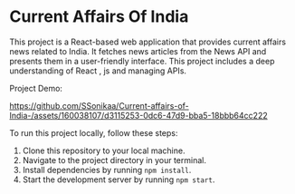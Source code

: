 # Current Affairs Of India
This project is a React-based web application that provides current affairs news related to India. It fetches news articles from the News API and presents them in a user-friendly interface.
This project includes a deep understanding of React , js and managing APIs.

 Project Demo:

https://github.com/SSonikaa/Current-affairs-of-India-/assets/160038107/d3115253-0dc6-47d9-bba5-18bbb64cc222




To run this project locally, follow these steps:
1. Clone this repository to your local machine.
2. Navigate to the project directory in your terminal.
3. Install dependencies by running `npm install`.
4. Start the development server by running `npm start`.

